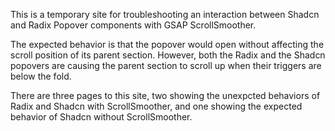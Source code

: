 This is a temporary site for troubleshooting an interaction between Shadcn and Radix Popover components with GSAP ScrollSmoother.

The expected behavior is that the popover would open without affecting the scroll position of its parent section. However, both the Radix and the Shadcn popovers are causing the parent section to scroll up when their triggers are below the fold.

There are three pages to this site, two showing the unexpcted behaviors of Radix and Shadcn with ScrollSmoother, and one showing the expected behavior of Shadcn without ScrollSmoother.
